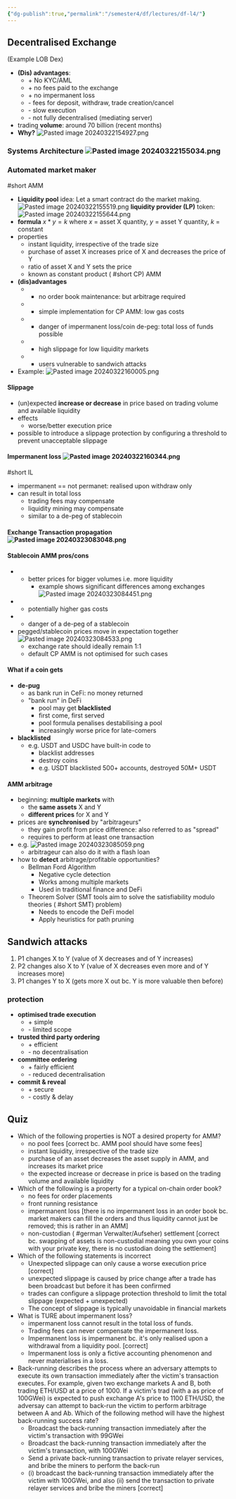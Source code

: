 ```yaml
---
{"dg-publish":true,"permalink":"/semester4/df/lectures/df-l4/"}
---
```


## Decentralised Exchange
(Example LOB Dex)
- **(Dis) advantages**:
	- \+ No KYC/AML
	- \+ no fees paid to the exchange
	- \+ no impermanent loss
	- \- fees for deposit, withdraw, trade creation/cancel
	- \- slow execution
	- \- not fully decentralised (mediating server)
- trading **volume**: around 70 billion (recent months)
- **Why?** ![Pasted image 20240322154927.png](/img/user/Semester4/DF/attachments/Pasted%20image%2020240322154927.png)
### Systems Architecture ![Pasted image 20240322155034.png](/img/user/Semester4/DF/attachments/Pasted%20image%2020240322155034.png)
### Automated market maker
#short AMM
- **Liquidity pool** idea: Let a smart contract do the market making. ![Pasted image 20240322155519.png](/img/user/Semester4/DF/attachments/Pasted%20image%2020240322155519.png) **liquidity provider (LP)** token: ![Pasted image 20240322155644.png](/img/user/Semester4/DF/attachments/Pasted%20image%2020240322155644.png)
- **formula** $x*y=k$ where $x$ = asset X quantity, $y$ = asset Y quantity, $k$ = constant
- properties
	- instant liquidity, irrespective of the trade size
	- purchase of asset X increases price of X and decreases the price of Y
	- ratio of asset X and Y sets the price
	- known as constant product ( #short CP) AMM
- **(dis)advantages**
	- + no order book maintenance: but arbitrage required
	- + simple implementation for CP AMM: low gas costs
	- - danger of impermanent loss/coin de-peg: total loss of funds possible
	- - high slippage for low liquidity markets
	- - users vulnerable to sandwich attacks
- Example: ![Pasted image 20240322160005.png](/img/user/Semester4/DF/attachments/Pasted%20image%2020240322160005.png)
#### Slippage
- (un)expected **increase or decrease** in price based on trading volume and available liquidity
- effects
	- worse/better execution price
- possible to introduce a slippage protection by configuring a threshold to prevent unacceptable slippage
#### Impermanent loss ![Pasted image 20240322160344.png](/img/user/Semester4/DF/attachments/Pasted%20image%2020240322160344.png)
#short IL
- impermanent == not permanet: realised upon withdraw only
- can result in total loss
	- trading fees may compensate
	- liquidity mining may compensate
	- similar to a de-peg of stablecoin
#### Exchange Transaction propagation ![Pasted image 20240323083048.png](/img/user/Semester4/DF/attachments/Pasted%20image%2020240323083048.png)
#### Stablecoin AMM pros/cons
- + better prices for bigger volumes i.e. more liquidity 
	- example shows significant differences among exchanges ![Pasted image 20240323084451.png](/img/user/Semester4/DF/attachments/Pasted%20image%2020240323084451.png)
- - potentially higher gas costs
- - danger of a de-peg of a stablecoin
- pegged/stablecoin prices move in expectation together ![Pasted image 20240323084533.png](/img/user/Semester4/DF/attachments/Pasted%20image%2020240323084533.png)
	- exchange rate should ideally remain 1:1
	- default CP AMM is not optimised for such cases
#### What if a coin gets
- **de-pug**
	- as bank run in CeFi: no money returned
	- "bank run" in DeFi
		- pool may get **blacklisted**
		- first come, first served
		- pool formula penalises destabilising a pool
		- increasingly worse price for late-comers
- **blacklisted**
	- e.g. USDT and USDC have built-in code to
		- blacklist addresses
		- destroy coins
		- e.g. USDT blacklisted 500+ accounts, destroyed 50M+ USDT
#### AMM arbitrage
- beginning: **multiple markets** with 
	- the **same assets** X and Y
	- **different prices** for X and Y
- prices are **synchronised** by "arbitrageurs"
	- they gain profit from price difference: also referred to as "spread"
	- requires to perform at least one transaction
- e.g. ![Pasted image 20240323085059.png](/img/user/Semester4/DF/attachments/Pasted%20image%2020240323085059.png)
	- arbitrageur can also do it with a flash loan
- how to **detect** arbitrage/profitable opportunities?
	- Bellman Ford Algorithm
		- Negative cycle detection
		- Works among multiple markets
		- Used in traditional finance and DeFi
	- Theorem Solver (SMT tools aim to solve the satisfiability modulo theories ( #short SMT) problem)
		- Needs to encode the DeFi model
		- Apply heuristics for path pruning
## Sandwich attacks
1. P1 changes X to Y (value of X decreases and of Y increases)
2. P2 changes also X to Y (value of X decreases even more and of Y increases more)
3. P1 changes Y to X (gets more X out bc. Y is more valuable then before)
### protection
- **optimised trade execution**
	- \+ simple
	- \- limited scope
- **trusted third party ordering**
	- \+ efficient
	- \- no decentralisation
- **committee ordering**
	- \+ fairly efficient
	- \- reduced decentralisation
- **commit & reveal**
	- \+ secure
	- \- costly & delay
## Quiz
- Which of the following properties is NOT a desired property for AMM?
	- no pool fees \[correct bc. AMM pool should have some fees]
	- instant liquidity, irrespective of the trade size
	- purchase of an asset decreases the asset supply in AMM, and increases its market price
	- the expected increase or decrease in price is based on the trading volume and available liquidity
- Which of the following is a property for a typical on-chain order book?
	- no fees for order placements
	- front running resistance
	- impermanent loss \[there is no impermanent loss in an order book bc. market makers can fill the orders and thus liquidity cannot just be removed; this is rather in an AMM]
	- non-custodian ( #german Verwalter/Aufseher) settlement \[correct bc. swapping of assets is non-custodial meaning you own your coins with your private key, there is no custodian doing the settlement]
- Which of the following statements is incorrect
	- Unexpected slippage can only cause a worse execution price \[correct]
	- unexpected slippage is caused by price change after a trade has been broadcast but before it has been confirmed
	- trades can configure a slippage protection threshold to limit the total slippage (expected + unexpected)
	- The concept of slippage is typically unavoidable in financial markets
- What is TURE about impermanent loss?
	- impermanent loss cannot result in the total loss of funds.
	- Trading fees can never compensate the impermanent loss.
	- Impermanent loss is impermanent bc. it's only realised upon a withdrawal from a liquidity pool. \[correct]
	- Impermanent loss is only a fictive accounting phenomenon and never materialises in a loss.
- Back-running describes the process where an adversary attempts to execute its own transaction immediately after the victim's transaction executes. For example, given two exchange markets A and B, both trading ETH/USD at a price of 1000. If a victim's trad (with a as price of 100GWei) is expected to push exchange A's price to 1100 ETH/USD, the adversay can attempt to back-run the victim to perform arbitrage between A and Ab. Which of the following method will have the highest back-running success rate?
	- Broadcast the back-running transaction immediately after the victim's transaction with 99GWei
	- Broadcast the back-running transaction immediately after the victim's transaction, with 100GWei
	- Send a private back-running transaction to private relayer services, and bribe the miners to perform the back-run
	- (i) broadcast the back-running transaction immediately after the victim with 100GWei, and also (ii) send the transaction to private relayer services and bribe the miners \[correct]